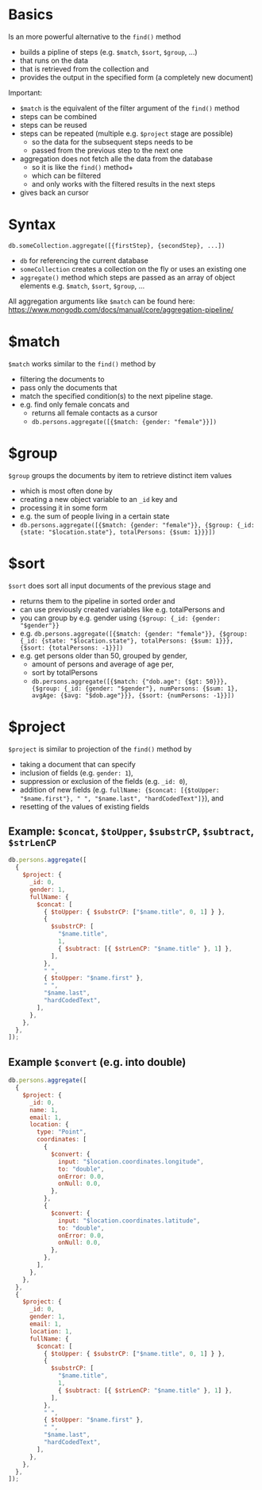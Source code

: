 # Basics

Is an more powerful alternative to the `find()` method

- builds a pipline of steps (e.g. `$match`, `$sort`, `$group`, ...)
- that runs on the data
- that is retrieved from the collection and
- provides the output in the specified form (a completely new document)

Important:

- `$match` is the equivalent of the filter argument of the `find()` method
- steps can be combined
- steps can be reused
- steps can be repeated (multiple e.g. `$project` stage are possible)
  - so the data for the subsequent steps needs to be
  - passed from the previous step to the next one
- aggregation does not fetch alle the data from the database
  - so it is like the `find()` method+
  - which can be filtered
  - and only works with the filtered results in the next steps
- gives back an cursor

# Syntax

`db.someCollection.aggregate([{firstStep}, {secondStep}, ...])`

- `db` for referencing the current database
- `someCollection` creates a collection on the fly or uses an existing one
- `aggregate()` method which steps are passed as an array of object elements e.g. `$match`, `$sort`, `$group`, ...

All aggregation arguments like `$match` can be found here:
https://www.mongodb.com/docs/manual/core/aggregation-pipeline/

# $match

`$match` works similar to the `find()` method by

- filtering the documents to
- pass only the documents that
- match the specified condition(s) to the next pipeline stage.
- e.g. find only female concats and
  - returns all female contacts as a cursor
  - `db.persons.aggregate([{$match: {gender: "female"}}])`

# $group

`$group` groups the documents by item to retrieve distinct item values

- which is most often done by
- creating a new object variable to an `_id` key and
- processing it in some form
- e.g. the sum of people living in a certain state
- `db.persons.aggregate([{$match: {gender: "female"}}, {$group: {_id: {state: "$location.state"}, totalPersons: {$sum: 1}}}])`

# $sort

`$sort` does sort all input documents of the previous stage and

- returns them to the pipeline in sorted order and
- can use previously created variables like e.g. totalPersons and
- you can group by e.g. gender using `{$group: {_id: {gender: "$gender"}}`
- e.g. `db.persons.aggregate([{$match: {gender: "female"}}, {$group: {_id: {state: "$location.state"}, totalPersons: {$sum: 1}}}, {$sort: {totalPersons: -1}}])`
- e.g. get persons older than 50, grouped by gender,
  - amount of persons and average of age per,
  - sort by totalPersons
  - `db.persons.aggregate([{$match: {"dob.age": {$gt: 50}}}, {$group: {_id: {gender: "$gender"}, numPersons: {$sum: 1}, avgAge: {$avg: "$dob.age"}}}, {$sort: {numPersons: -1}}])`

# $project

`$project` is similar to projection of the `find()` method by

- taking a document that can specify
- inclusion of fields (e.g. `gender: 1`),
- suppression or exclusion of the fields (e.g. `_id: 0`),
- addition of new fields (e.g. `fullName: {$concat: [{$toUpper: "$name.first"}, " ", "$name.last", "hardCodedText"]}`), and
- resetting of the values of existing fields

## Example: `$concat`, `$toUpper`, `$substrCP`, `$subtract`, `$strLenCP`

```javascript
db.persons.aggregate([
  {
    $project: {
      _id: 0,
      gender: 1,
      fullName: {
        $concat: [
          { $toUpper: { $substrCP: ["$name.title", 0, 1] } },
          {
            $substrCP: [
              "$name.title",
              1,
              { $subtract: [{ $strLenCP: "$name.title" }, 1] },
            ],
          },
          " ",
          { $toUpper: "$name.first" },
          " ",
          "$name.last",
          "hardCodedText",
        ],
      },
    },
  },
]);
```

## Example `$convert` (e.g. into double)

```javascript
db.persons.aggregate([
  {
    $project: {
      _id: 0,
      name: 1,
      email: 1,
      location: {
        type: "Point",
        coordinates: [
          {
            $convert: {
              input: "$location.coordinates.longitude",
              to: "double",
              onError: 0.0,
              onNull: 0.0,
            },
          },
          {
            $convert: {
              input: "$location.coordinates.latitude",
              to: "double",
              onError: 0.0,
              onNull: 0.0,
            },
          },
        ],
      },
    },
  },
  {
    $project: {
      _id: 0,
      gender: 1,
      email: 1,
      location: 1,
      fullName: {
        $concat: [
          { $toUpper: { $substrCP: ["$name.title", 0, 1] } },
          {
            $substrCP: [
              "$name.title",
              1,
              { $subtract: [{ $strLenCP: "$name.title" }, 1] },
            ],
          },
          " ",
          { $toUpper: "$name.first" },
          " ",
          "$name.last",
          "hardCodedText",
        ],
      },
    },
  },
]);
```
